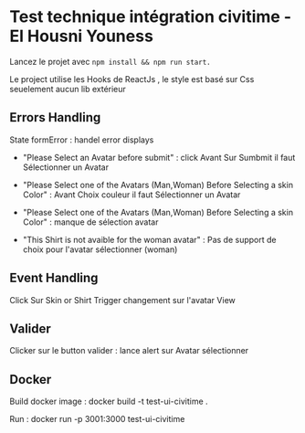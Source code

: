 # Test technique intégration civitime - El Housni Youness

Lancez le projet avec `npm install && npm run start.`

Le project utilise les Hooks de ReactJs , le style est basé sur Css seuelement aucun lib extérieur

## Errors Handling

State formError : handel error displays

- "Please Select an Avatar before submit" : click Avant Sur Sumbmit il faut Sélectionner un Avatar

- "Please Select one of the Avatars (Man,Woman) Before Selecting a skin Color" : Avant Choix couleur il faut Sélectionner un Avatar

- "Please Select one of the Avatars (Man,Woman) Before Selecting a skin Color" : manque de sélection avatar

- "This Shirt is not avaible for the woman avatar" : Pas de support de choix pour l'avatar sélectionner (woman)

## Event Handling

Click Sur Skin or Shirt Trigger changement sur l'avatar View

## Valider

Clicker sur le button valider : lance alert sur Avatar sélectionner

## Docker

Build docker image : docker build -t test-ui-civitime .

Run : docker run -p 3001:3000 test-ui-civitime
